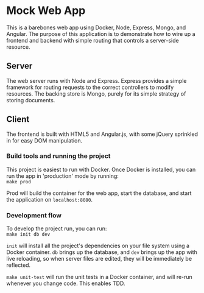 # Mock Web App
This is a barebones web app using Docker, Node, Express, Mongo, and Angular. The purpose of this application is to demonstrate how to wire up a frontend and backend with simple routing that controls a server-side resource.

## Server
The web server runs with Node and Express. Express provides a simple framework for routing requests to the correct controllers to modify resources. The backing store is Mongo, purely for its simple strategy of storing documents.

## Client
The frontend is built with HTML5 and Angular.js, with some jQuery sprinkled in for easy DOM manipulation.

### Build tools and running the project
This project is easiest to run with Docker. Once Docker is installed, you can run the app in 'production' mode by running:  
`make prod`

Prod will build the container for the web app, start the database, and start the application on `localhost:8080`.

### Development flow
To develop the project run, you can run:  
`make init db dev`

`init` will install all the project's dependencies on your file system using a Docker container. `db` brings up the database, and `dev` brings up the app with live reloading, so when server files are edited, they will be immediately be reflected.

`make unit-test` will run the unit tests in a Docker container, and will re-run whenever you change code. This enables TDD.
